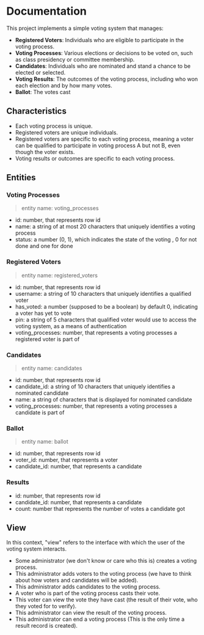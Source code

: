 # Documentation

This project implements a simple voting system that manages:

- **Registered Voters**: Individuals who are eligible to participate in the voting process.
- **Voting Processes**: Various elections or decisions to be voted on, such as class presidency or committee membership.
- **Candidates**: Individuals who are nominated and stand a chance to be elected or selected.
- **Voting Results**: The outcomes of the voting process, including who won each election and by how many votes.
- **Ballot**: The votes cast

## Characteristics

- Each voting process is unique.
- Registered voters are unique individuals.
- Registered voters are specific to each voting process, meaning a voter can be qualified to participate in voting process A but not B, even though the voter exists.
- Voting results or outcomes are specific to each voting process.

## Entities

### Voting Processes

> entity name: voting_processes

- id: number, that represents row id
- name: a string of at most 20 characters that uniquely identifies a voting process
- status: a number (0, 1), which indicates the state of the voting , 0 for not done and one for done

### Registered Voters

> entity name: registered_voters

- id: number, that represents row id
- username: a string of 10 characters that uniquely identifies a qualified voter
- has_voted: a number (supposed to be a boolean) by default 0, indicating a voter has yet to vote
- pin: a string of 5 characters that qualified voter would use to access the voting system, as a means of authentication
- voting_processes: number, that represents a voting processes a registered voter is part of

### Candidates

> entity name: candidates

- id: number, that represents row id
- candidate_id: a string of 10 characters that uniquely identifies a nominated candidate
- name: a string of characters that is displayed for nominated candidate
- voting_processes: number, that represents a voting processes a candidate is part of

### Ballot

> entity name: ballot

- id: number, that represents row id
- voter_id: number, that represents a voter
- candidate_id: number, that represents a candidate

### Results

- id: number, that represents row id
- candidate_id: number, that represents a candidate
- count: number that represents the number of votes a candidate got

## View

In this context, "view" refers to the interface with which the user of the voting system interacts.

- Some administrator (we don't know or care who this is) creates a voting process.
- This administrator adds voters to the voting process (we have to think about how voters and candidates will be added).
- This administrator adds candidates to the voting process.
- A voter who is part of the voting process casts their vote.
- This voter can view the vote they have cast (the result of their vote, who they voted for to verify).
- This administrator can view the result of the voting process.
- This administrator can end a voting process (This is the only time a result record is created).
